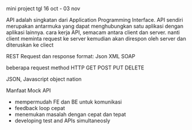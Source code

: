 mini project tgl 16 oct - 03 nov

API adalah singkatan dari Application Programming Interface. API sendiri merupakan antarmuka yang dapat menghubungkan satu aplikasi dengan aplikasi lainnya.
cara kerja API, semacam antara client dan server. nanti client meminta request ke server kemudian akan direspon oleh server dan diteruskan ke cliect

REST
Request dan response format:
Json
XML
SOAP

beberapa request method HTTP
GET
POST
PUT
DELETE

JSON, Javascript object nation

Manfaat Mock API
- mempermudah FE dan BE untuk komunikasi
- feedback loop cepat
- menemukan masalah dengan cepat dan tepat
- developing test and APIs simultaneosly